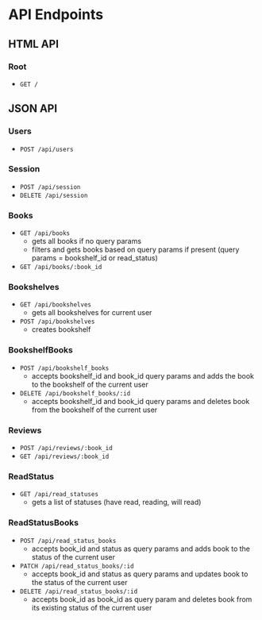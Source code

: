 # API Endpoints

## HTML API

### Root

- `GET /`

## JSON API

### Users

- `POST /api/users`

### Session

- `POST /api/session`
- `DELETE /api/session`

### Books

- `GET /api/books`
  - gets all books if no query params
  - filters and gets books based on query params if present (query params = bookshelf_id or read_status)
- `GET /api/books/:book_id`

### Bookshelves

- `GET /api/bookshelves`
  - gets all bookshelves for current user
- `POST /api/bookshelves`
  - creates bookshelf

### BookshelfBooks

- `POST /api/bookshelf_books`
  - accepts bookshelf_id and book_id query params and adds the book to the bookshelf of the current user
- `DELETE /api/bookshelf_books/:id`
  - accepts bookshelf_id and book_id query params and deletes book from the bookshelf of the current user

### Reviews

- `POST /api/reviews/:book_id`
- `GET /api/reviews/:book_id`

### ReadStatus

- `GET /api/read_statuses`
  - gets a list of statuses (have read, reading, will read)

### ReadStatusBooks

- `POST /api/read_status_books`
  - accepts book_id and status as query params and adds book to the status of the current user
- `PATCH /api/read_status_books/:id`
  - accepts book_id and status as query params and updates book to the status of the current user
- `DELETE /api/read_status_books/:id`
  - accepts book_id as book_id as query param and deletes book from its existing status of the current user
